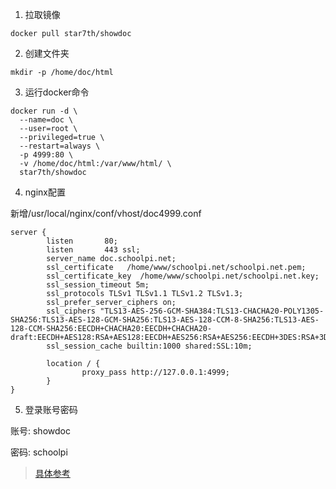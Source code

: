 1. 拉取镜像
```shell script
docker pull star7th/showdoc
```
2. 创建文件夹
```shell script
mkdir -p /home/doc/html
```

3. 运行docker命令
```shell script
docker run -d \
  --name=doc \
  --user=root \
  --privileged=true \
  --restart=always \
  -p 4999:80 \
  -v /home/doc/html:/var/www/html/ \
  star7th/showdoc
```

4. nginx配置

新增/usr/local/nginx/conf/vhost/doc4999.conf
```shell script
server {
        listen       80;
        listen       443 ssl;
        server_name doc.schoolpi.net;
        ssl_certificate   /home/www/schoolpi.net/schoolpi.net.pem;
        ssl_certificate_key  /home/www/schoolpi.net/schoolpi.net.key;
        ssl_session_timeout 5m;
        ssl_protocols TLSv1 TLSv1.1 TLSv1.2 TLSv1.3;
        ssl_prefer_server_ciphers on;
        ssl_ciphers "TLS13-AES-256-GCM-SHA384:TLS13-CHACHA20-POLY1305-SHA256:TLS13-AES-128-GCM-SHA256:TLS13-AES-128-CCM-8-SHA256:TLS13-AES-128-CCM-SHA256:EECDH+CHACHA20:EECDH+CHACHA20-draft:EECDH+AES128:RSA+AES128:EECDH+AES256:RSA+AES256:EECDH+3DES:RSA+3DES:!MD5";
        ssl_session_cache builtin:1000 shared:SSL:10m;

        location / {
                proxy_pass http://127.0.0.1:4999;
        }
}
```

5. 登录账号密码

账号: showdoc

密码: schoolpi

> [具体参考](https://www.showdoc.com.cn/help?page_id=65610)



